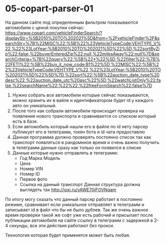 # 05-copart-parser-01

На данном сайте под определенным фильтром показываются автомобили с ценой покупки сейчас:
https://www.copart.com/vehicleFinderSearch/?displayStr=%5B2010%20TO%202021%5D&from=%2FvehicleFinder%2F&searchStr=%7B%22MISC%22:%5B%22%23VehicleTypeCode:VEHTYPE_V%22,%22%23LotYear:%5B2010%20TO%202021%5D%22%5D,%22sortByZip%22:false,%22buyerEnteredZip%22:null,%22milesAway%22:null%7D&searchCriteria=%7B%22query%22:%5B%22*%22%5D,%22filter%22:%7B%22FETI%22:%5B%22buy_it_now_code:B1%22%5D,%22MISC%22:%5B%22%23VehicleTypeCode:VEHTYPE_V%22,%22%23LotYear:%5B2010%20TO%202021%5D%22%5D%7D,%22sort%22:%5B%22auction_date_type%20desc%22,%22auction_date_utc%20asc%22%5D,%22watchListOnly%22:false,%22searchName%22:%22%22,%22freeFormSearch%22:false%7D



1. Нужно собрать все автомобили которые сейчас показываются, можно хранить их в вайле и идентификатором будет id у каждого авто он уникальный.
2. После того как собрали автомобили происходит проверка на появления нового транспорта и сравнивается со списком который есть в базе.
3. Если автомобиль который нашли его в файле по id нету парсер публикует его в телеграмм, токен бота и id чата предоставлю
4. Данная программа должно проверять постоянно список так как транспорт появляться в рандомнное время и очень важно получить в телеграмм данные
   сразу как только он появился в списке
5. Данные которые нужно отправлять в телеграмм:
   - Год Марка Модель
   - Цена
   - Номер VIN
   - Номер ID
   - Первое фото
   - Ссылка на данный транспорт
Данная структура должна выглядеть так http://joxi.ru/vAWE70jFOVNqam

По итогу могу сказать что данный парсер работает в постоянно режиме, сравнивает если уникальное отправляет в телеграмм и записывает id в файл что бы не было дублев.
Так же очень важное время проверки такой же софт уже есть рабочий и присылает после публикации автомобиля на сайте ссылку в телеграмм с задержкой в 2-4 секунды,
все эти действия работают без прокси.

Технология которая будет применятся может быть любая.